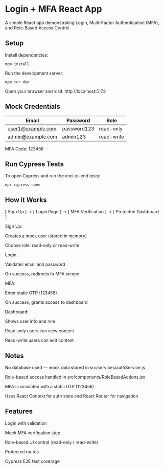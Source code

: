 # Login + MFA React App

A simple React app demonstrating Login, Multi-Factor Authentication (MFA), and Role-Based Access Control.

## Setup

Install dependencies:

```npm install```

Run the development server:

```npm run dev```

Open your browser and visit:
http://localhost:5173

## Mock Credentials
| Email                                         | Password    | Role       |
| --------------------------------------------- | ----------- | ---------- |
| [user1@example.com](mailto:user1@example.com) | password123 | read-only  |
| [admin@example.com](mailto:admin@example.com) | admin123    | read-write |

MFA Code: 123456

## Run Cypress Tests

To open Cypress and run the end-to-end tests:

```npx cypress open```

## How it Works

[ Sign Up ] → [ Login Page ] → [ MFA Verification ] → [ Protected Dashboard ]

Sign Up:

  Creates a mock user (stored in memory)

  Choose role: read-only or read-write

Login:

  Validates email and password

  On success, redirects to MFA screen

MFA:

  Enter static OTP (123456)

  On success, grants access to dashboard

Dashboard:
  
  Shows user info and role
  
  Read-only users can view content

  Read-write users can edit content

## Notes

  No database used — mock data stored in src/services/authService.js

  Role-based access handled in src/components/RoleBasedActions.jsx

  MFA is simulated with a static OTP (123456)

  Uses React Context for auth state and React Router for navigation

## Features

  Login with validation

  Mock MFA verification step

  Role-based UI control (read-only / read-write)

  Protected routes

  Cypress E2E test coverage